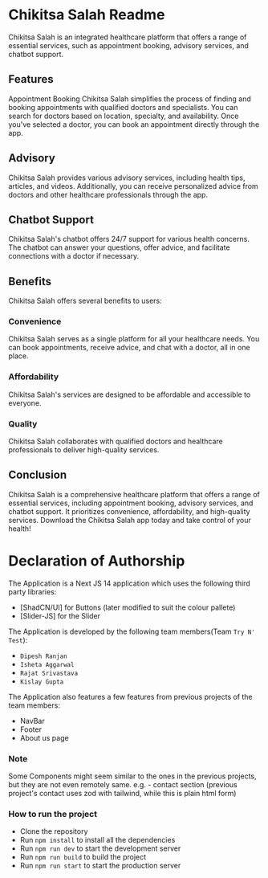 # Chikitsa Salah Readme
Chikitsa Salah is an integrated healthcare platform that offers a range of essential services, such as appointment booking, advisory services, and chatbot support.

## Features
Appointment Booking
Chikitsa Salah simplifies the process of finding and booking appointments with qualified doctors and specialists. You can search for doctors based on location, specialty, and availability. Once you've selected a doctor, you can book an appointment directly through the app.

## Advisory
Chikitsa Salah provides various advisory services, including health tips, articles, and videos. Additionally, you can receive personalized advice from doctors and other healthcare professionals through the app.

## Chatbot Support
Chikitsa Salah's chatbot offers 24/7 support for various health concerns. The chatbot can answer your questions, offer advice, and facilitate connections with a doctor if necessary.

## Benefits
Chikitsa Salah offers several benefits to users:

### Convenience
Chikitsa Salah serves as a single platform for all your healthcare needs. You can book appointments, receive advice, and chat with a doctor, all in one place.

### Affordability
Chikitsa Salah's services are designed to be affordable and accessible to everyone.

### Quality
 Chikitsa Salah collaborates with qualified doctors and healthcare professionals to deliver high-quality services.

## Conclusion
Chikitsa Salah is a comprehensive healthcare platform that offers a range of essential services, including appointment booking, advisory services, and chatbot support. It prioritizes convenience, affordability, and high-quality services. Download the Chikitsa Salah app today and take control of your health!

# Declaration of Authorship
The Application is a Next JS 14 application which uses the following third party libraries:
- [ShadCN/UI] for Buttons (later modified to suit the colour pallete)
- [Slider-JS] for the Slider

The Application is developed by the following team members(Team `Try N' Test`):
- `Dipesh Ranjan`
- `Isheta Aggarwal`
- `Rajat Srivastava`
- `Kislay Gupta`

The Application also features a few features from previous projects of the team members:
- NavBar
- Footer
- About us page

### Note
Some Components might seem similar to the ones in the previous projects, but they are not even remotely same. e.g. - contact section (previous project's contact uses zod with tailwind, while this is plain html form)

### How to run the project

- Clone the repository
- Run `npm install` to install all the dependencies
- Run `npm run dev` to start the development server
- Run `npm run build` to build the project
- Run `npm run start` to start the production server